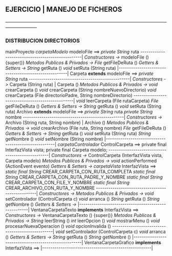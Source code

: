##   EJERCICIO | MANEJO DE FICHEROS
———————————————————————————————————————————
###  DISTRIBUCION DIRECTORIOS
mainProyecto
_carpetaModelo_
  modeloFile ==>
    _private String_ ruta
     -------------------------------------------------|
	_Constructores ->_
	  modeloFile () {super()}
	_Metodos Publicos & Privados ->_
	  _File_ getFileDeRuta ()
	_Getters & Setters ->_
	  _String_ getRuta ()
	  _void_ setRuta (String ruta)
   |-----------------------------------------------------|
  Carpeta **extends** modeloFile ==>
    _private String_ ruta
     -------------------------------------------------|
	_Constructores ->_
	  Carpeta (String ruta) | Carpeta ()
	_Metodos Publicos & Privados ->_
	  _void_ crearCarpeta ()
	  _void_ crearCarpeta (String nombreNuevoDirectorio)
	  _void_ crearCarpeta (File directorioPadre, String nombreDirectorio)
	   -------------------------------------------------|
	  _void_ leerCarpeta (File rutaCarpeta)
	  _File_ getFileDeRuta ()
	_Getters & Setters ->_
	  _String_ getRuta ()
	  _void_ setRuta (String ruta)
  Archivo **extends** modeloFile ==>
    _private String_ ruta
	_private String_ nombre
     -------------------------------------------------|
	_Constructores ->_
	  Archivo (String ruta, String nombre) | Archivo ()
	_Metodos Publicos & Privados ->_
	  _void_ crearArchivo (File ruta, String nombre)
	  _File_ getFileDeRuta ()
	_Getters & Setters ->_
	  _String_ getRuta ()
	  _void_ setRuta (String ruta)
	  _String_ getNombre ()
	  _void_ setNombre (String nombre)
   |-----------------------------------------------------|
_carpetaControlador_
  ControlCarpeta ==>
	private final InterfazVista vista;
	private final Carpeta modelo;
	 -------------------------------------------------|
	_Constructores ->_
	  ControlCarpeta (InterfazVista vista, Carpeta modelo)
	_Metodos Publicos & Privados ->_
	  _void_ actionPerformed (ActionEvent evento)
	_Getters & Setters ->_
_carpetaVista_
  InterfazVista ==>
	_static final String_ CREAR_CARPETA_CON_RUTA_COMPLETA
	_static final String_ CREAR_CARPETA_CON_RUTA_PADRE_Y_NOMBRE
	_static final String_ CREAR_CARPETA_CON_FILE_Y_NOMBRE
	_static final String_ CREAR_ARCHIVO_CON_RUTA_Y_NOMBRE
	 -------------------------------------------------|
	_Constructores ->_
	_Metodos Publicos & Privados ->_
	  _void_ setControlador (ControlCarpeta c)
	  _void_ arranca ()
	  _String_ getRuta ()
	  _String_ getNombre ()
	_Getters & Setters ->_
   |-----------------------------------------------------|
  VentanaCarpetaTexto **implements** InterfazVista ==>
    _Constructores ->_
      VentanaCarpetaTexto () {super()}
	_Metodos Publicos & Privados ->_
	  _String_ leerString ()
	  _int_ leerOpcion ()
	  _void_ mostrarMenu ()
	  _void_ procesarNuevaOperacion ()
	  _void_ opcionInvalida ()
	   -------------------------------------------------|
	  _void_ setControlador (ControlCarpeta c)
	  _void_ arranca ()
	_Getters & Setters ->_
	  _String_ getRuta ()
	  _String_ getNombre ()
   |-----------------------------------------------------|
  VentanaCarpetaGrafico **implements** InterfazVista ==>
   |-----------------------------------------------------|